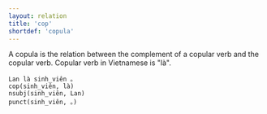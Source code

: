 ```yaml
---
layout: relation
title: 'cop'
shortdef: 'copula'
---
```


A copula is the relation between the complement of a copular verb and the copular verb. Copular
verb in Vietnamese is "là".

<pre><code class="language-sdparse">Lan là sinh_viên 。
cop(sinh_viên, là)
nsubj(sinh_viên, Lan)
punct(sinh_viên, 。)
</code></pre>
<!-- Interlanguage links updated Út zář 29 20:31:48 CEST 2020 -->
